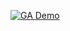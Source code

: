 [![GA Demo](https://github.com/RobertHubskyi/DevOpsNEW/actions/workflows/blank.yml/badge.svg)](https://github.com/RobertHubskyi/DevOpsNEW/actions/workflows/blank.yml)
